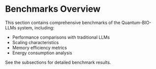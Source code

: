 # Benchmarks Overview

This section contains comprehensive benchmarks of the Quantum-BIO-LLMs system, including:

- Performance comparisons with traditional LLMs
- Scaling characteristics
- Memory efficiency metrics
- Energy consumption analysis

See the subsections for detailed benchmark results.